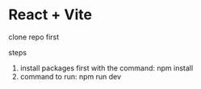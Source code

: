 # React + Vite

clone repo first

steps
1. install packages first with the command: npm install
2. command to run: npm run dev
